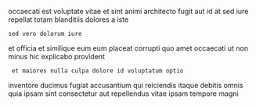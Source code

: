 <!--
title: Quality-focused bandwidth-monitored protocol
author: Meaghan
date: 2014-12-30-1958
link: 2014-12-30-1958-quality-focused-bandwidth-monitored-protocol
tags: [2015,directive,IX]
-->

occaecati est voluptate vitae et sint
animi architecto fugit aut id at
sed iure repellat totam blanditiis dolores a iste
 	sed vero dolorum iure
et officia et similique eum eum placeat corrupti
quo amet occaecati ut non minus hic explicabo provident
 	 et maiores nulla culpa dolore id voluptatum optio 
inventore ducimus fugiat accusantium qui reiciendis itaque
debitis omnis quia ipsam sint consectetur aut repellendus vitae
ipsam  tempore magni